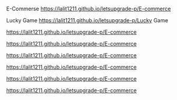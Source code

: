  E-Commerse
https://lalit1211.github.io/letsupgrade-p/E-commerce

Lucky Game
https://lalit1211.github.io/letsupgrade-p/Lucky Game


https://lalit1211.github.io/letsupgrade-p/E-commerce


https://lalit1211.github.io/letsupgrade-p/E-commerce


https://lalit1211.github.io/letsupgrade-p/E-commerce


https://lalit1211.github.io/letsupgrade-p/E-commerce


https://lalit1211.github.io/letsupgrade-p/E-commerce


https://lalit1211.github.io/letsupgrade-p/E-commerce
